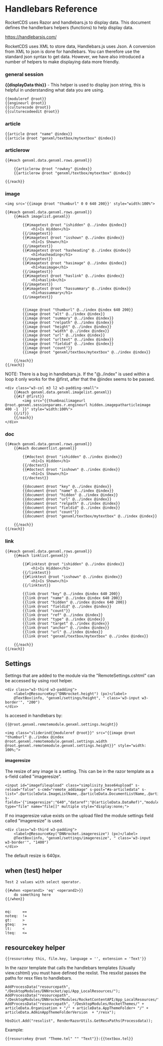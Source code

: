 ﻿# Handlebars Reference

RocketCDS uses Razor and handlebars.js to display data.  This document defines the handlerbars helpers (functions) to help display data.

https://handlebarsjs.com/  

RocketCDS uses XML to store data, Handlebars.js uses Json.  A conversion from XML to json is done for handlebars.  You can therefore use the standard json syntax to get data.  However, we have also introduced a number of helpers to make displaying data more friendly.

### general session

**{{displayData this}}** - This helper is used to display json string, this is helpful in understanding what data you are using.  
```
{{moduleref @root}}
{{engineurl @root}}
{{culturecode @root}}
{{culturecodeedit @root}}
```

### article

```
{{article @root "name" @index}}
{{article @root "genxml/textbox/mytextbox" @index}}

```

### articlerow

```
{{#each genxml.data.genxml.rows.genxml}}

    {{articlerow @root "rowkey" @index}}
    {{articlerow @root "genxml/textbox/mytextbox" @index}}

{{/each}}
```


### image
```
<img src='{{image @root "thumburl" 0 0 640 200}}' style="width:100%">

{{#each genxml.data.genxml.rows.genxml}}
    {{#each imagelist.genxml}}

        {{#imagetest @root "ishidden" @../index @index}}
            <h1>Is Hidden</h1>
        {{/imagetest}}
        {{#imagetest @root "isshown" @../index @index}}
            <h1>Is Shown</h1>
        {{/imagetest}}
        {{#imagetest @root "hasheading" @../index @index}}
            <h1>hasheading</h1>
        {{/imagetest}}
        {{#imagetest @root "hasimage" @../index @index}}
            <h1>hasimage</h1>
        {{/imagetest}}
        {{#imagetest @root "haslink" @../index @index}}
            <h1>haslink</h1>
        {{/imagetest}}
        {{#imagetest @root "hassummary" @../index @index}}
            <h1>hassummary</h1>
        {{/imagetest}}


        {{image @root "thumburl" @../index @index 640 200}}
        {{image @root "alt" @../index @index}}
        {{image @root "summary" @../index @index}}
        {{image @root "relpath" @../index @index}}
        {{image @root "height" @../index @index}}
        {{image @root "width" @../index @index}}
        {{image @root "url" @../index @index}}
        {{image @root "urltext" @../index @index}}
        {{image @root "fieldid" @../index @index}}
        {{image @root "count"}}
        {{image @root "genxml/textbox/mytextbox" @../index @index}}

    {{/each}}
{{/each}}
```
NOTE: There is a bug in handlebars.js.  If the "@../index" is used within a loop it only works for the @first, after that the @index seems to be passed.

```
<div class="w3-col m3 l2 w3-padding-small">
    {{#each genxml.data.genxml.imagelist.genxml}}
    {{#if @first}}
        <img src="{{thumbnailimageurl @root.genxml.sessionparams.r.engineurl hidden.imagepatharticleimage 400 -1  }}" style="width:100%">
    {{/if}}
    {{/each}}
</div>
```

### doc
```
{{#each genxml.data.genxml.rows.genxml}}
    {{#each documentlist.genxml}}

        {{#doctest @root "ishidden" @../index @index}}
            <h1>Is Hidden</h1>
        {{/doctest}}
        {{#doctest @root "isshown" @../index @index}}
            <h1>Is Shown</h1>
        {{/doctest}}

        {{document @root "key" @../index @index}}
        {{document @root "name" @../index @index}}
        {{document @root "hidden" @../index @index}}
        {{document @root "url" @../index @index}}
        {{document @root "relpath" @../index @index}}
        {{document @root "fieldid" @../index @index}}
        {{document @root "count"}}
        {{document @root "genxml/textbox/mytextbox" @../index @index}}

    {{/each}}
{{/each}}
```
### link
```
{{#each genxml.data.genxml.rows.genxml}}
    {{#each linklist.genxml}}

        {{#linktest @root "ishidden" @../index @index}}
            <h1>Is Hidden</h1>
        {{/linktest}}
        {{#linktest @root "isshown" @../index @index}}
            <h1>Is Shown</h1>
        {{/linktest}}

        {{link @root "key" @../index @index 640 200}}
        {{link @root "name" @../index @index 640 200}}
        {{link @root "hidden" @../index @index 640 200}}
        {{link @root "fieldid" @../index @index}}
        {{link @root "count"}}
        {{link @root "ref" @../index @index}}
        {{link @root "type" @../index @index}}
        {{link @root "target" @../index @index}}
        {{link @root "anchor" @../index @index}}
        {{link @root "url" @../index @index}}
        {{link @root "genxml/textbox/mytextbox" @../index @index}}

    {{/each}}
{{/each}}
```

## Settings

Settings that are added to the module via the "RemoteSettings.cshtml" can be accessed by using root helper.
```
<div class="w3-third w3-padding">
    <label>@ResourceKey("DNNrocket.height") (px)</label>
    @TextBox(info, "genxml/settings/height", " class='w3-input w3-border'", "200")
</div>
```
Is accesed in handlebars by:
```
{{@root.genxml.remotemodule.genxml.settings.height}}
```

```
<img class="sliderind{{moduleref @root}}" src="{{image @root "thumburl" @../index @index @root.genxml.remotemodule.genxml.settings.width @root.genxml.remotemodule.genxml.settings.height}}" style="width: 100%;">
```

#### imageresize
The resize of any image is a setting.  This can be in the razor template as a s-field called "imageresize".
```
<input id="imagefileupload" class="simplisity_base64upload" s-reload="false" s-cmd="remote_addimage" s-post="#a-articledata" s-list=".@articleData.ImageListName,.@articleData.DocumentListName,.@articleData.LinkListName" s-fields='{"imageresize":"640","dataref":"@(articleData.DataRef)","moduleref":"@remoteModule.ModuleRef"}' type="file" name="file[]" multiple style="display:none;">
```
If no imageresize value exists on the upload filed the module settings field called "imageresize" is used.
```
<div class="w3-third w3-padding">
    <label>@ResourceKey("DNNrocket.imageresize") (px)</label>
    @TextBox(info, "genxml/settings/imageresize", " class='w3-input w3-border'", "1400")
</div>
```

The default resize is 640px.

## when (test) helper

```
Test 2 values with select operator.

{{#when <operand1> 'eq' <operand2>}}
    do something here
{{/when}}


eq:     ==
noteq:  !=
gt:     >
gteq:   >=
lt:     <
lteq:   <=
```

## resourcekey helper
```
{{resourcekey this, file.key, language = '', extension = 'Text'}}
```
In the razor template that calls the handlebars templates (Usually view.cshtml) you must have defined the rexlist.  The resxlist passes the paths for resx files to handlebars. 
```
AddProcessData("resourcepath", "/DesktopModules/DNNrocket/api/App_LocalResources/");
AddProcessData("resourcepath", "/DesktopModules/DNNrocketModules/RocketContentAPI/App_LocalResources/");
AddProcessData("resourcepath", "/DesktopModules/RocketThemes/" + articleData.Organisation + "/" + articleData.AppThemeFolder+ "/" + articleData.AdminAppThemeFolderVersion  + "/resx");
    
hbsDict.Add("resxlist", RenderRazorUtils.GetResxPaths(Processdata));
```

Example:
```
{{resourcekey @root "Theme.tel" "" "Text"}}:{{textbox.tel}}
```